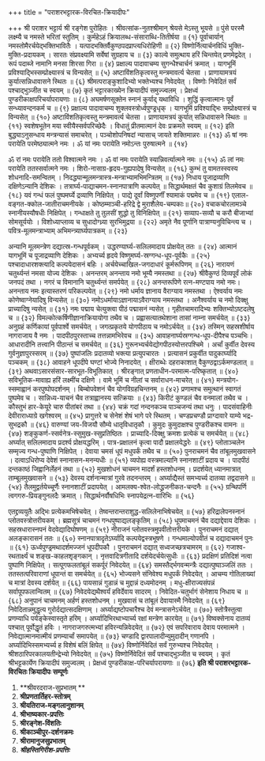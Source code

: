 +++
title = "पराशरभट्टारक-विरचित-क्रियादीपः"

+++
श्री पराशर भट्टार्य श्री रङ्गेश पुरोहितः । 
श्रीवत्सांक-नुतश्श्रीमान् श्रेयसे  मेऽस्तु भूयसे ॥ 
पुंसे परस्मै लक्ष्म्यै च नमस्ते भरितां स्तुतिम् । 
कुर्महेऽहं क्रियालब्ध-संसाराब्धि-तितीर्षया ॥ {१} 
पूर्वाचार्यान् नमस्तोमैरर्चयेद्भक्तिभावितैः । 
यत्पादभक्तिर्वैकुण्ठपदप्राप्त्यधिरोहिणी ॥ {२} 
विष्णोर्नित्यार्चनविधिं भुक्ति-मुक्ति-प्रदायकम् । 
सारतः संप्रवक्ष्यामि सर्वेषां सुग्रहाय च ॥ {३} 
काल्ये समुत्थाय हरिं चिन्तयेत् प्रणमेद्वदेत् । 
रूपं पदाब्जे नामानि मनसा शिरसा गिरा ॥ {४} 
प्रक्षाल्य पादावाचम्य सुगन्धैश्चार्चनं क्रमात् । 
यागभूमिं प्रविश्याद्भिस्सम्प्रोक्ष्यास्त्रं च विन्यसेत् ॥ {५} 
अष्टाविंशतिकृत्वस्तु मन्त्रमावर्त्य चेतसा । 
प्राणायामत्रयं कुर्यात्सन्निधावासने स्थितः ॥ {६} 
श्रीमत्पराङ्कुशादिभ्यो भक्तेभ्यश्च निवेदयेत् । 
विष्णोः निवेदितं सर्वं पश्चाद्भुञ्जीत च स्वयम् ॥ {७} 
कृतं भट्टारकाख्येन क्रियादीपं समुज्ज्वलम् । 
प्रेक्षध्वं पुण्डरीकाक्षपरिचर्यापरायणाः ॥ {८} 
अघमर्षणसूक्तेन स्नानं कुर्याद् यथाविधि । 
शुद्धिं कृत्वात्मानः पूर्वं सन्ध्यावन्दनकर्म च ॥ {९} 
प्रक्षाल्य पादावाचम्य शुक्लवस्त्रोर्ध्वपुण्ड्रधृक् । 
यागभूमिं प्रविश्याद्भिः सम्प्रोक्ष्यास्त्रं च विन्यसेत् ॥ {१०} 
अष्टाविंशतिकृत्वस्तु मन्त्रमावर्त्य चेतसा । 
प्राणायामत्रयं कुर्यात् सन्निधावासने स्थितः ॥ {११} 
स्वशेषभूतेन मया स्वीयैस्सर्वपरिच्छेदैः । 
विधातुं प्रीतमात्मानं देवः प्रक्रमते स्वयम् ॥ {१२} 
इति बुद्ध्याऽनुसन्धाय मन्त्रन्यासं समाचरेत् । 
पञ्चोशोपनिषदां न्यासाच् जायते शक्तिमान्नरः ॥ {१३} 
ॐ षां नमः परायेति परमेष्ठ्यात्मने नमः । 
ॐ यां नमः परायेति नमोऽन्तः पुरुषात्मने ॥ {१४}



ॐ रां नमः परायेति ततो विश्वात्मने नमः । 
ॐ वां नमः परायेति स्यान्निवर्त्यात्मने नमः ॥ {१५} 
ॐ लां नमः परायेति ततस्सर्वात्मने नमः । 
शिरो-नासाग्र-हृदय-गुह्यपादेषु विन्यसेत् ॥ {१६} 
कुम्भं तु वामतस्स्वस्य शोधनादि-समन्वितम् । 
निदद्ध्यान्मूलमन्त्रास्त्र-मन्त्राभ्यामभिमन्त्रितम् ॥ {१७} 
निधाय पूजाद्रव्याणि दक्षिणेऽन्यानि देशिकः । 
तत्रार्घ्य-पाद्याचमन-स्नानपात्राणि कल्पयेत् ॥ 
सिद्धार्थमक्षतं चैव कुशाग्रं तिलमेवच ॥ {१८} 
यवं गन्धं फलं पुष्पमर्घ्ये द्रव्याणि निक्षिपेत् । 
पाद्ये दूर्वां विष्णुपर्णीं श्यामाकं पद्ममेव च ॥ {१९} 
एलाल-वङ्गत-क्कोल-जातीराचमनीयके । 
कोष्ठम्माञ्ची-हरिद्रे द्वे मुराशैलेय-चम्पकाः॥ {२०} 
वचाकचोरलामञ्चे स्नानीयस्यौषधीः निक्षिपेत् । 
गन्धाक्षते तु तुलसीं शुद्धो तु विनिक्षिपेत् ॥ {२१} 
सव्याप-सव्यौ च करौ बीजाभ्यां सोमसूर्ययोः । 
विशोध्याप्लाव्य च सुधादोग्ध्र्या सुरभिमुद्रया ॥ {२२} 
अमृते नैव पूर्णानि पात्राण्यनुविचिन्त्य च । 
पवित्र-मूलमन्त्राभ्याम् अभिमन्त्र्यार्घ्यपात्रकम् ॥ {२३}



अन्यानि मूलमन्त्रेण दद्यात्स्र-गन्धपूर्वकम् । 
उद्धरण्यार्घ्य-सलिलमादाय प्रोक्षयेत् ततः ॥ {२४} 
आत्मानं यागभूमिं च पूजाद्रव्याणि देशिकः । 
अभ्यर्च्य हृदये विष्णुमर्घ्य-स्रग्गन्ध-धूप-पूर्वकैः ॥ {२५} 
पश्चादाधारशक्त्यादि कल्पयेदासनं बहिः । 
अर्चयेच्चाखिल-जगदाधारं कूर्मरूपिणम् ॥ {२६} 
नारायणं चतुर्थ्यन्तं नमसा योज्य देशिकः । 
अनन्तरम् अनन्ताय नमो भूम्यै नमस्तथा ॥ {२७} 
श्रीवैकुण्ठं दिव्यपूर्वं लोकं जनपदं तथा । 
नगरं च विमानानि चतुर्थ्यन्तं समर्पयेत् ॥ {२८} 
अनन्तरूपिणे रत्न-मण्टपाय नमो नमः। 
अनन्ताय नमः इत्यास्तरणं परिकल्पयेत् ॥ {२९} 
नमो धर्माय ज्ञानाय वैराग्याय नमस्तथा । 
ऐश्वर्याय नमः कोणेष्वाग्नेयादिषु विन्यसेत् ॥ {३०} 
नमोऽधर्मायाऽज्ञानायाऽवैराग्याय नमस्तथा । 
अनैश्वर्याय च नमो दिक्क्षु प्राच्यादिषु न्यसेत् ॥ {३१} 
नमः पद्माय चेत्युक्त्वा पीठं पद्मासनं न्यसेत् । 
गृहीतचामरादिभ्यः शक्तिभ्योऽष्टदलेषु च ॥ {३२} 
विमल्कोत्कर्षिणीज्ञानाक्रियायोगा तथैव च । 
प्रह्वासत्यातथेशाना तासां नाम्ना समर्चयेत् ॥ {३३} 
अनुग्रहं कर्णिकायां पूर्वपार्श्वे समर्चयेत् । 
जगत्प्रकृतये योगपीठाय च नमोऽर्चयेत् ॥ {३४} 
तस्मिन् सहस्रशीर्षाय नागराजाय वै नमः । 
पादपीठपुरस्ताच्च तत्तन्नामभिरेवच ॥ {३५} 
आवाहनार्घ्यस्रग्गन्ध-धूप-दीपैश्च पञ्चभिः। 
आधारादीनि तत्त्वानि पीठान्तं च समर्चयेत् ॥ {३६} 
गुरूनभ्यर्चयेद्योगपीठस्योत्तरपश्चिमे । 
अर्चां कुर्वीत देवस्य गुर्वनुज्ञापुरस्सरम् ॥ {३७} 
पुष्पांजलिः प्रदातव्यो भक्त्या प्रत्युपचारतः । 
प्रत्यासनं प्रकुर्वीत पादुकार्घ्यादि पञ्चकम् ॥ {३८} 
आवाहने धूपदीपे घण्टां भोज्ये निनादयेत् । 
क्षीराब्धेः दहराकाशात् वैकुण्ठद्वाऽर्कमण्डलात् ॥ {३९} 
अथवाऽसारसंसार-सारभूत-विभूतिकात् । 
श्रीरङ्गात् प्रणताधीन-परमात्म-परिष्कृतात् ॥ {४०} 
सविभूतिक-मावाह्य हरिं लक्ष्मींच दक्षिणे । 
वामे भूमिं च नीलां च सर्वाराधन-माचरेत् ॥ {४१} 
मन्त्रयोग-स्समाह्वानं करपुष्पोपदर्शनम् । 
बिम्बोपवेशनं चैव योगविग्रहचिन्तनम् ॥ {४२} 
प्रणामश्च समुत्थानं स्वागतं पुष्पमेव च । 
सान्निध्य-याचनं चैव तत्राह्वानस्य सत्क्रियाः ॥ {४३} 
किरीटं कुण्डलं चैव वनमालां तथैव च । 
कौस्तुभं हार-केयूरे चारु पीतांबरं तथा ॥ {४४} 
चक्रं गदां नन्दनकञ्च पाञ्चजन्यं तथा धनुः । 
पादसंवाहिनीः देवीराराध्याग्रे खगेश्वरम् ॥ {४५} 
प्रागुत्तरे च सेनेशं शेषं भागे परे स्थितम् । 
चण्डप्रचण्डौ प्राग्दावारे याम्ये भद्र-सुभद्रकौ ॥ {४६} 
वारुण्यां जय-विजयौ सौम्ये धातृविधातृकौ । 
कुमुदः कुमुदाक्षश्च पुण्डरीकश्च वामनः ॥ {४७} 
शङ्कुकर्ण-स्सर्वनेत्र-स्सुमुख-स्सुप्रतिष्ठितः । 
प्राच्यादि-दिक्क्षु क्रमशः प्रत्येकं च समर्चयेत् ॥ {४८} 
अर्घ्यात् सलिलमादाय प्रदर्श्य प्रोक्षयद्धरिम् । 
पात्र-प्रक्षालनं कृत्वा पादौ प्रक्षालयेद्धरेः ॥ {४९} 
प्लोताञ्चलेन सम्मृज्य गन्ध-पुष्पाणि निक्षिपेत् । 
देवाया चमसं धूपं मधुपर्कं तथैव च ॥ {५०} 
पुनराचमनं चैव तांबूलमुखवासने । 
दत्वाऽधिरोप्य देवेशं स्नानासन-मनन्यधीः ॥ {५१} 
व्यपोह्य वस्त्रमाल्यानि स्नानशाटीं प्रदाय च । 
पादपीठं दन्तकाष्ठं जिह्वानिर्लेहनं तथा ॥ {५२} 
मुखशोधनं चाचमन मादर्शं हस्तशोधनम् । 
प्रदर्शयेत् ध्यानमात्रात् ताम्बूलमुखवासने ॥ {५३} 
देवस्य दर्शनान्मात्रां गुरवे तदनन्तरम् । 
अर्घ्याद्यैस्तं समभ्यर्च्य दातव्या तद्वदासने ॥ {५४} 
तैलमुद्वर्तयेच्चूर्णैः स्नानशाटीं प्रदापयेत् । 
आमलक्य-श्वेत-लोद्ध्रजनीकत-चन्दनैः ॥ {५५} 
ग्रन्थिपर्णि त्वगगरु-प्रियङ्गुनलदैः क्रमात् । 
सिद्धार्थनर्वौषधिभिः स्नापयेद्रत्न-वारिभिः ॥ {५६}  


एतद्द्रव्ययुतैः अद्भिः प्रत्येकमभिषेचयेत् । 
तेष्वन्तरान्तराशुद्ध-सलिलेनाभिषेचयेत् ॥ {५७} 
हरिद्रालेपनस्नानं प्लोतवस्त्रोत्तरीयकम् । 
ब्रह्मसूत्रं चाचमनं गन्धपुष्पाद्यलङ्कृतिम् ॥ {५८} 
धूपमाचमनं चैव दद्याद्देवाय देशिकः । 
सहस्रधारास्नपनं वेदवेद्यादिघोषणम् ॥ {५९} 
नीराजनं प्लोतवस्त्रमुपवीतोत्तरीयके । 
पुनराचमनं दद्यात् अलङ्कारासनं ततः ॥ {६०} 
स्नानपात्रादृतेऽर्घ्यादि कल्पयेद्वस्त्रभूषणे । 
गन्धमाल्योपवीतं च दद्यादाचमनं पुनः ॥ {६१} 
ऊर्ध्वपुण्ड्रमथादर्शमज्जनं धूपदीपकौ । 
पुनराचमनं दद्यात् सध्वजच्छत्रचामरम् ॥ {६२} 
गजाश्व-रथतार्क्ष्यं च शङ्ख-काहलशृङ्गकान् । 
नृत्तवादित्रगीतादि दर्शयेदर्चयेत्सुधीः ॥ {६३} 
प्रदक्षिणं प्रतिदिशं नत्वा पुष्पाणि निक्षिपेत् । 
सत्पूगफलतांबूलं सकर्पूरं निवेदयेत् ॥ {६४} 
समस्तैर्द्भगवन्मन्त्रैः दद्यात्पुष्पाञ्जलिं ततः । 
ततस्तत्परिवाराणां धूपान्तं वा समर्चयेत् ॥ {६५} 
भोज्यसने संनिवेश्य मधुपर्कं निवेदयेत् । 
आचम्य गोतिलाख्यां च मात्रां देवस्य दर्शयेत् ॥ {६६} 
पायसान्नं गुडान्नं च मुद्दान्नं दध्यमोदनम् । 
मधु-क्षीराज्यसंपन्नं सर्वापूपफलान्वितम् ॥ {६७} 
निवेदयेद्यथैश्वर्यं हविर्देवाय सादरम् । 
निवेदित-चतुर्भागं सेनेशाय निधाय च ॥ {६८} 
अनुपानं चाचमनम् अर्हणं हस्तशोधनम् । 
मुखवासं च तांबूलं देवायास्मै निवेदयेत् ॥ {६९} 
निवेदितान्नमुद्धृत्य गुरोर्दद्यात्सदक्षिणाम् । 
अर्घ्याद्यष्टोपचारैश्च देवं मन्त्रासनेऽर्चयेत् ॥ {७०} 
स्तोत्रैस्तुत्वा प्रणम्याधि पर्यङ्केस्वास्तृते हरिम् । 
अर्घ्यादिभिरथाभ्यार्च्य रक्षां मन्त्रेण कारयेत् ॥ {७१} 
विष्वक्सेनाय दातव्यं पश्चात् पूर्वोद्धृतं हविः । 
नागराजगरुत्मभ्यां हविरन्यन्निवेदयेत् ॥ {७२} 
एवं सपरिवाराय देवाय परमात्मने । 
निवेद्यात्मानमात्मीयं प्रणम्यार्चां समापयेत् ॥ {७३} 
चण्डादि द्वारपालादीन्युमुदादीन् गणानपि । 
अर्घ्यादिभिस्समभ्यर्च्य ह विशेषं बलिं क्षिपेत् ॥ {७४} 
विष्णोर्निवेदितं सर्वं गुरुभ्यश्च निवेदयेत् । 
श्रीशठारिपरकालयतीन्द्रेभ्यो निवेदयेत् ॥ {७५} 
विष्णोर्निवेदितं सर्वं पश्चाद्भुञ्जीत च स्वयम् । 
कृतं श्रीभट्टकार्येण क्रियादीपं समुज्वलम् । 
प्रेक्षध्वं पुण्डरीकाक्ष-परिचर्यापरायणाः ॥ {७६} 
**इति श्री पराशरभट्टारक-विरचितः क्रियादीपः सम्पूर्णः**



1. **श्रीवरदराज-सुप्रभातम् **
2. **श्रीप्रणतार्तिहर-स्तोत्रम्**
3. **श्रीयतिराज-मङ्गलानुशानम्**
4. **श्रीभाष्यकार-प्रपत्तिः**
5. **श्रीरङ्गेश-विंशतिः**
6. **श्रीकाञ्चीपुर-दर्शनक्रमः**
7. **श्रीरामानुजसुप्रभातम्**
8. **_श्रीहस्तिगिरीश-प्रपत्तिः_**
